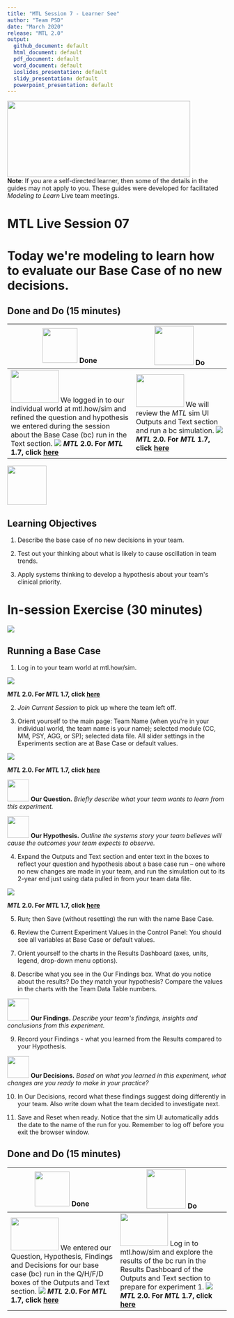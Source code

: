 ```yaml
---
title: "MTL Session 7 - Learner See"
author: "Team PSD"
date: "March 2020"
release: "MTL 2.0"
output: 
  github_document: default
  html_document: default
  pdf_document: default
  word_document: default
  ioslides_presentation: default
  slidy_presentation: default
  powerpoint_presentation: default
---
```


[<img src = "https://github.com/test_change/teampsd/blob/master/resources/title_slides/mtl_s07_base_case_title.png"
     height = "175" width = "420">](#DontLink)  
**Note**: If you are a self-directed learner, then some of the details in the guides may not apply to you. These guides were developed for facilitated *Modeling to Learn* Live team meetings.
# MTL Live Session 07


# Today we're modeling to learn how to evaluate our Base Case of no new decisions.


## Done and Do (15 minutes)
<!-- Do/Done Tables -->
| [<img src = "https://github.com/test_change/teampsd/blob/master/resources/icons/done.png" height = "80" width = "80">](#.) **Done** | [<img src = "https://github.com/test_change/teampsd/blob/master/resources/icons/do.png" height = "90" width = "90">](#.) **Do** |
| --- | --- | 
| [<img src = "https://raw.githubusercontent.com/lzim/teampsd/master/resources/logos/mtl_how_sim.png" height = "75" width = "110">](http://mtl.how/sim) We logged in to our individual world at mtl.how/sim and refined the question and hypothesis we entered during the session about the Base Case (bc) run in the Text section. [![](https://raw.githubusercontent.com/lzim/teampsd/master/resources/gifs/mtl_2.0/sim_ui_text_fields.gif)](#.) **_MTL_ 2.0. For _MTL_ 1.7, click [here](https://github.com/test_change/mtl/blob/master/release_1.7/mtl_session07_see.md)** | [<img src = "https://raw.githubusercontent.com/lzim/teampsd/master/resources/logos/mtl_how_sim.png" height = "75" width = "110">](http://mtl.how/sim) We will review the _MTL_ sim UI Outputs and Text section and run a bc simulation. [![](https://raw.githubusercontent.com/lzim/teampsd/master/resources/gifs/mtl_2.0/sim_ui_outputs_text_section.gif)](#.) **_MTL_ 2.0. For _MTL_ 1.7, click [here](https://github.com/test_change/mtl/blob/master/release_1.7/mtl_session07_see.md)** | 


<!-- Learning Objectives Icon --> 
[<img src = "https://github.com/test_change/teampsd/blob/master/resources/icons/learning_objectives.png" height = "90" width = "90" style ="display: inline-block"/>](#.) 

## Learning Objectives

1. Describe the base case of no new decisions in your team. 

2. Test out your thinking about what is likely to cause oscillation in team trends. 

3. Apply systems thinking to develop a hypothesis about your team's clinical priority.


# In-session Exercise (30 minutes)
[<img src = "https://raw.githubusercontent.com/lzim/teampsd/master/resources/illustrations/data_ui_sim_ui.png">](#.)

## Running a Base Case

1. Log in to your team world at mtl.how/sim.

[![](https://raw.githubusercontent.com/lzim/teampsd/master/resources/gifs/mtl_2.0/sim_ui_1.gif)](#.)

**_MTL_ 2.0. For _MTL_ 1.7, click [here](https://github.com/test_change/mtl/blob/master/release_1.7/mtl_session07_see.md)** 

2. *Join Current Session* to pick up where the team left off.

3.	Orient yourself to the main page: Team Name (when you're in your individual world, the team name is your name); selected module (CC, MM, PSY, AGG, or SP); selected data file. All slider settings in the Experiments section are at Base Case or default values.

[![](https://github.com/test_change/teampsd/blob/master/resources/gifs/mtl_2.0/sim_ui_sections.gif?raw=true)](#.)

**_MTL_ 2.0. For _MTL_ 1.7, click [here](https://github.com/test_change/mtl/blob/master/release_1.7/mtl_session07_see.md)** 

[<img src = "https://raw.githubusercontent.com/lzim/teampsd/master/resources/icons/mtl_question.png" height = "50" width = "50" style = "display: inline-block"/>](#.) **Our Question.** *Briefly describe what your team wants to learn from this experiment.* 

[<img src = "https://raw.githubusercontent.com/lzim/teampsd/master/resources/icons/mtl_hypothesis.png" height = "50" width = "50" style = "display: inline-block"/>](#.) **Our Hypothesis.** *Outline the systems story your team believes will cause the outcomes your team expects to observe.*

4.	Expand the Outputs and Text section and enter text in the boxes to reflect your question and hypothesis about a base case run – one where no new changes are made in your team, and run the simulation out to its 2-year end just using data pulled in from your team data file.

[![](https://raw.githubusercontent.com/lzim/teampsd/master/resources/gifs/mtl_2.0/sim_ui_bc_qh.gif)](#.)

**_MTL_ 2.0. For _MTL_ 1.7, click [here](https://github.com/test_change/mtl/blob/master/release_1.7/mtl_session07_see.md)** 


5.	Run; then Save (without resetting) the run with the name Base Case.

6.	Review the Current Experiment Values in the Control Panel: You should see all variables at Base Case or default values.

7.	Orient yourself to the charts in the Results Dashboard (axes, units, legend, drop-down menu options).

8.	Describe what you see in the Our Findings box. What do you notice about the results? Do they match your hypothesis? Compare the values in the charts with the Team Data Table numbers.

[<img src = "https://raw.githubusercontent.com/lzim/teampsd/master/resources/icons/mtl_findings.png" height = "50" width = "50" style = "display: inline-block"/>](#.) **Our Findings.** *Describe your team's findings, insights and conclusions from this experiment.*   

9.	Record your Findings - what you learned from the Results compared to your Hypothesis.

[<img src = "https://raw.githubusercontent.com/lzim/teampsd/master/resources/icons/mtl_decisions.png" height = "50" width = "50" style = "display: inline-block"/>](#.) **Our Decisions.** *Based on what you learned in this experiment, what changes are you ready to make in your practice?*  

10. In Our Decisions, record what these findings suggest doing differently in your team. Also write down what the team decided to investigate next.

11. Save and Reset when ready. Notice that the sim UI automatically adds the date to the name of the run for you. Remember to log off before you exit the browser window.
 

## Done and Do (15 minutes)
<!-- Do/Done Tables -->
| [<img src = "https://github.com/test_change/teampsd/blob/master/resources/icons/done.png" height = "80" width = "80">](#.) **Done** | [<img src = "https://github.com/test_change/teampsd/blob/master/resources/icons/do.png" height = "90" width = "90">](#.) **Do** |
| --- | --- | 
| [<img src = "https://raw.githubusercontent.com/lzim/teampsd/master/resources/logos/mtl_how_sim.png" height = "75" width = "110">](http://mtl.how/sim) We entered our Question, Hypothesis, Findings and Decisions for our base case (bc) run in the Q/H/F/D boxes of the Outputs and Text section. [![](https://raw.githubusercontent.com/lzim/teampsd/master/resources/gifs/mtl_2.0/sim_ui_bc_qh.gif)](#.) **_MTL_ 2.0. For _MTL_ 1.7, click [here](https://github.com/test_change/mtl/blob/master/release_1.7/mtl_session07_see.md)**  | [<img src = "https://raw.githubusercontent.com/lzim/teampsd/master/resources/logos/mtl_how_sim.png" height = "75" width = "110">](http://mtl.how/sim) Log in to mtl.how/sim and explore the results of the bc run in the Results Dashboard of the Outputs and Text section to prepare for experiment 1. [![](https://raw.githubusercontent.com/lzim/teampsd/master/resources/gifs/mtl_2.0/sim_ui_outputs_text_section.gif)](#.) **_MTL_ 2.0. For _MTL_ 1.7, click [here](https://github.com/test_change/mtl/blob/master/release_1.7/mtl_session07_see.md)**  |


